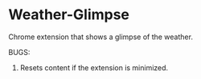 # Weather-Glimpse
Chrome extension that shows a glimpse of the weather.

BUGS: 
1. Resets content if the extension is minimized.
